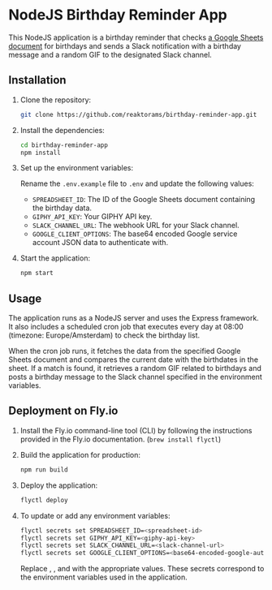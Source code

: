 # NodeJS Birthday Reminder App

This NodeJS application is a birthday reminder that checks [a Google Sheets document](https://docs.google.com/spreadsheets/d/1adG43W9XnsAoTlPLgJ2Hi04xi9q4FhunddWeCDwz1W8/edit#gid=0) for birthdays and sends a Slack notification with a birthday message and a random GIF to the designated Slack channel.

## Installation

1. Clone the repository:

   ```bash
   git clone https://github.com/reaktorams/birthday-reminder-app.git
   ```

2. Install the dependencies:

   ```bash
   cd birthday-reminder-app
   npm install
   ```

3. Set up the environment variables:

   Rename the `.env.example` file to `.env` and update the following values:

   - `SPREADSHEET_ID`: The ID of the Google Sheets document containing the birthday data.
   - `GIPHY_API_KEY`: Your GIPHY API key.
   - `SLACK_CHANNEL_URL`: The webhook URL for your Slack channel.
   - `GOOGLE_CLIENT_OPTIONS`: The base64 encoded Google service account JSON data to authenticate with.

4. Start the application:

   ```bash
   npm start
   ```

## Usage

The application runs as a NodeJS server and uses the Express framework. It also includes a scheduled cron job that executes every day at 08:00 (timezone: Europe/Amsterdam) to check the birthday list.

When the cron job runs, it fetches the data from the specified Google Sheets document and compares the current date with the birthdates in the sheet. If a match is found, it retrieves a random GIF related to birthdays and posts a birthday message to the Slack channel specified in the environment variables.

## Deployment on Fly.io

1. Install the Fly.io command-line tool (CLI) by following the instructions provided in the Fly.io documentation. (`brew install flyctl`)

2. Build the application for production:

   ```bash
   npm run build
   ```

3. Deploy the application:

   ```bash
   flyctl deploy
   ```

4. To update or add any environment variables:

   ```bash
   flyctl secrets set SPREADSHEET_ID=<spreadsheet-id>
   flyctl secrets set GIPHY_API_KEY=<giphy-api-key>
   flyctl secrets set SLACK_CHANNEL_URL=<slack-channel-url>
   flyctl secrets set GOOGLE_CLIENT_OPTIONS=<base64-encoded-google-auth-json>
   ```

   Replace <spreadsheet-id>, <giphy-api-key>, <slack-channel-url> and <base64-encoded-google-auth-json> with the appropriate values. These secrets correspond to the environment variables used in the application.
